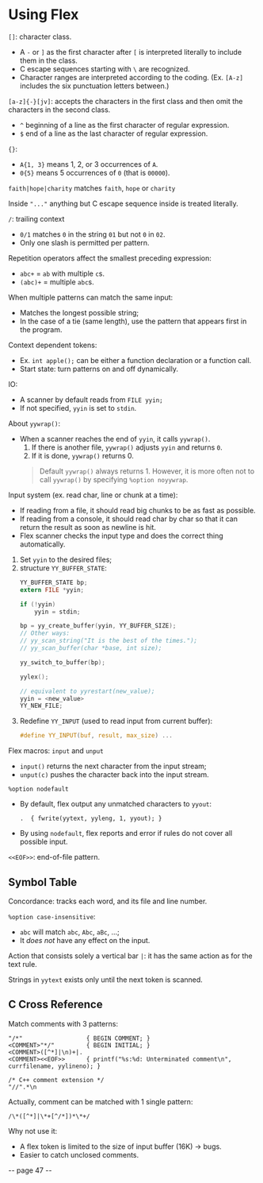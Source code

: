 # Using Flex

`[]`: character class.
* A `-` or `]` as the first character after `[` is interpreted literally to include them in the class.
* C escape sequences starting with `\` are recognized.
* Character ranges are interpreted according to the coding. (Ex. `[A-z]` includes the six punctuation letters between.)

`[a-z]{-}[jv]`: accepts the characters in the first class and then omit the characters in the second class.

* `^` beginning of a line as the first character of regular expression.
* `$` end of a line as the last character of regular expression.

`{}`:
* `A{1, 3}` means 1, 2, or 3 occurrences of `A`.
* `0{5}` means 5 occurrences of `0` (that is `00000`).

`faith|hope|charity` matches `faith`, `hope` or `charity`

Inside `"..."` anything but C escape sequence inside is treated literally.

`/`: trailing context
* `0/1` matches `0` in the string `01` but not `0` in `02`.
* Only one slash is permitted per pattern.

Repetition operators affect the smallest preceding expression:
* `abc+` = `ab` with multiple `c`s.
* `(abc)+` = multiple `abc`s.

When multiple patterns can match the same input:
* Matches the longest possible string;
* In the case of a tie (same length), use the pattern that appears first in the program.

Context dependent tokens:
* Ex. `int apple();` can be either a function declaration or a function call.
* Start state: turn patterns on and off dynamically.

IO:
* A scanner by default reads from `FILE yyin;`
* If not specified, `yyin` is set to `stdin`.

About `yywrap()`:
* When a scanner reaches the end of `yyin`, it calls `yywrap()`.
  1. If there is another file, `yywrap()` adjusts `yyin` and returns `0`.
  2. If it is done, `yywrap()` returns 0.
  > Default `yywrap()` always returns 1.
  > However, it is more often not to call `yywrap()` by specifying `%option noyywrap`.

Input system (ex. read char, line or chunk at a time):
* If reading from a file, it should read big chunks to be as fast as possible.
* If reading from a console, it should read char by char so that it can return the result as soon as newline is hit.
* Flex scanner checks the input type and does the correct thing automatically.

1. Set `yyin` to the desired files;
2. structure `YY_BUFFER_STATE`:
   ```c
   YY_BUFFER_STATE bp;
   extern FILE *yyin;

   if (!yyin)
       yyin = stdin;

   bp = yy_create_buffer(yyin, YY_BUFFER_SIZE);
   // Other ways:
   // yy_scan_string("It is the best of the times.");
   // yy_scan_buffer(char *base, int size);

   yy_switch_to_buffer(bp);

   yylex();

   // equivalent to yyrestart(new_value);
   yyin = <new_value>
   YY_NEW_FILE;
   ```
3. Redefine `YY_INPUT` (used to read input from current buffer):
   ```C
   #define YY_INPUT(buf, result, max_size) ...
   ```

Flex macros: `input` and `unput`
* `input()` returns the next character from the input stream;
* `unput(c)` pushes the character back into the input stream.

`%option nodefault`
* By default, flex output any unmatched characters to `yyout`:
  ```
  .  { fwrite(yytext, yyleng, 1, yyout); }
  ```
* By using `nodefault`, flex reports and error if rules do not cover all possible input.

`<<EOF>>`: end-of-file pattern.

## Symbol Table

Concordance: tracks each word, and its file and line number.

`%option case-insensitive`:
* `abc` will match `abc`, `Abc`, `aBc`, ...;
* It *does not* have any effect on the input.

Action that consists solely a vertical bar `|`:
it has the same action as for the text rule.

Strings in `yytext` exists only until the next token is scanned.

## C Cross Reference

Match comments with 3 patterns:
```
"/*"                  { BEGIN COMMENT; }
<COMMENT>"*/"         { BEGIN INITIAL; }
<COMMENT>([^*]|\n)+|.
<COMMENT><<EOF>>      { printf("%s:%d: Unterminated comment\n", currfilename, yylineno); }

/* C++ comment extension */
"//".*\n
```

Actually, comment can be matched with 1 single pattern:
```
/\*([^*]|\*+[^/*])*\*+/
```
Why not use it:
* A flex token is limited to the size of input buffer (16K) -> bugs.
* Easier to catch unclosed comments.

-- page 47 --